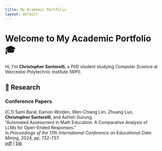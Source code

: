 ```yaml
---
title: My Academic Portfolio
layout: default
---
```


<style>
  nav.site-nav { display: none !important; }
</style>

# Welcome to My Academic Portfolio 🎓

Hi, I'm **Christopher Santorelli**, a PhD student studying Computer Science at Worcester Polytechnic Institute (WPI).

## 🔬 Research
### Conference Papers

[C.1] Sami Baral, Eamon Worden, Wen-Chiang Lim, Zhuang Luo, **Christopher Santorelli**, and Ashish Gurung.  
“Automated Assessment in Math Education: A Comparative Analysis of LLMs for Open-Ended Responses.”  
In *Proceedings of the 17th International Conference on Educational Data Mining*, 2024, pp.&nbsp;732–737.  
[pdf](https://doi.org/10.5281/zenodo.12729932) &#124; [bib](https://educationaldatamining.org/edm2024/proceedings/2024.EDM-posters.80/2024.EDM-posters.80.bib)
